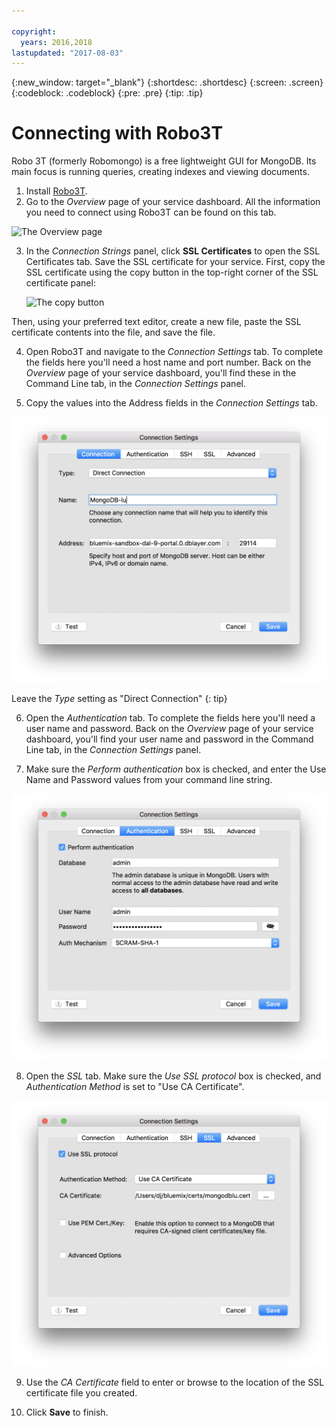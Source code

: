 ```yaml
---

copyright:
  years: 2016,2018
lastupdated: "2017-08-03"
---
```


{:new_window: target="_blank"}
{:shortdesc: .shortdesc}
{:screen: .screen}
{:codeblock: .codeblock}
{:pre: .pre}
{:tip: .tip}

# Connecting with Robo3T

Robo 3T (formerly Robomongo) is a free lightweight GUI for MongoDB. Its main focus is running queries, creating indexes and viewing documents.

1. Install [Robo3T](https://robomongo.org/).
2. Go to the _Overview_ page of your service dashboard. All the information you need to connect using Robo3T can be found on this tab.

  ![The Overview page](./images/service_overview.png)

3. In the _Connection Strings_ panel, click **SSL Certificates** to open the SSL Certificates tab. Save the SSL certificate for your service. First, copy the SSL certificate using the copy button in the top-right corner of the SSL certificate panel:

    ![The copy button](./images/copy_icon.png)

  Then, using your preferred text editor, create a new file, paste the SSL certificate contents into the file, and save the file.

4. Open Robo3T and navigate to the _Connection Settings_ tab. To complete the fields here you'll need a host name and port number. Back on the _Overview_ page of your service dashboard, you'll find these in the Command Line tab, in the _Connection Settings_ panel.

5. Copy the values into the Address fields in the _Connection Settings_ tab.

  ![Robo3T connection settings](./images/Robo3T_connection.png "The Robo3T Connection panel")

  Leave the _Type_ setting as "Direct Connection"
  {: tip}

6. Open the _Authentication_ tab. To complete the fields here you'll need a user name and password. Back on the _Overview_ page of your service dashboard, you'll find your user name and password in the Command Line tab, in the _Connection Settings_ panel.

7. Make sure the _Perform authentication_ box is checked, and enter the Use Name and Password values from your command line string.

  ![Robo3T authentication settings](./images/Robo3T_auth.png "The Robo3T Authentication panel")

8. Open the _SSL_ tab. Make sure the _Use SSL protocol_ box is checked, and _Authentication Method_ is set to "Use CA Certificate".

  ![Robo3T SSL settings](./images/Robo3T_SSL.png "The Robo3T SSL panel")

9. Use the _CA Certificate_ field to enter or browse to the location of the SSL certificate file you created.

10. Click **Save** to finish.


